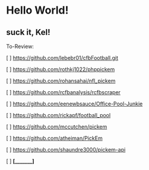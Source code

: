 # Hello World!
## suck it, Kel!


To-Review:

[ ] https://github.com/lebebr01/cfbFootball.git 

[ ] https://github.com/rothkj1022/phppickem

[ ] https://github.com/rohansahai/nfl_pickem

[ ] https://github.com/rcfbanalysis/rcfbscraper

[ ] https://github.com/eenewbsauce/Office-Pool-Junkie

[ ] https://github.com/rickapf/football_pool

[ ] https://github.com/mccutchen/pickem

[ ] https://github.com/atheiman/PickEm

[ ] https://github.com/shaundre3000/pickem-api

[ ] **[_______]**
